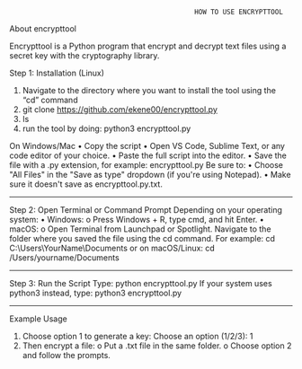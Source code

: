 
                                                  HOW TO USE ENCRYPTTOOL
                                                
About encrypttool

Encrypttool is a Python program that encrypt and decrypt text files using a secret key with the cryptography library.

Step 1: Installation (Linux)
1.	Navigate to the directory where you want to install the tool using the “cd” command 
2.	git clone https://github.com/ekene00/encrypttool.py
3.	ls 
4.	run the tool by doing: python3 encrypttool.py

On Windows/Mac
•	Copy the script 
•	Open VS Code, Sublime Text, or any code editor of your choice.
•	Paste the full script into the editor.
•	Save the file with a .py extension, for example:  encrypttool.py
Be sure to:
•	Choose "All Files" in the "Save as type" dropdown (if you're using Notepad).
•	Make sure it doesn't save as encrypttool.py.txt.
________________________________________

Step 2: Open Terminal or Command Prompt
Depending on your operating system:
•	Windows:
o	Press Windows + R, type cmd, and hit Enter.
•	macOS:
o	Open Terminal from Launchpad or Spotlight.
Navigate to the folder where you saved the file using the cd command. For example:
cd C:\Users\YourName\Documents
or on macOS/Linux: 
cd /Users/yourname/Documents
________________________________________

Step 3: Run the Script
Type: python encrypttool.py
If your system uses python3 instead, type:
python3 encrypttool.py
________________________________________

Example Usage

1.	Choose option 1 to generate a key:
Choose an option (1/2/3): 1
2.	Then encrypt a file:
o	Put a .txt file in the same folder.
o	Choose option 2 and follow the prompts.

